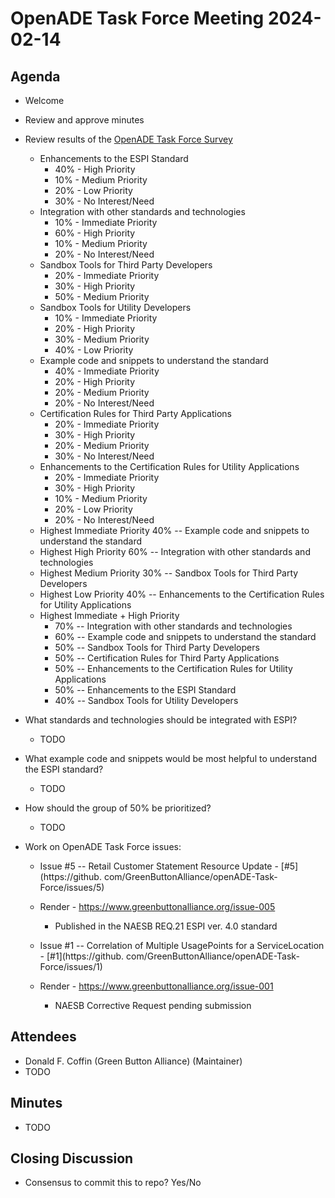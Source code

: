 # OpenADE Task Force Meeting 2024-02-14

## Agenda
* Welcome
* Review and approve minutes

* Review results of the [OpenADE Task Force Survey](https://www.greenbuttonalliance.org/technical-committee)
    * Enhancements to the ESPI Standard
        * 40% - High Priority
        * 10% - Medium Priority
        * 20% - Low Priority
        * 30% - No Interest/Need
    * Integration with other standards and technologies
        * 10% - Immediate Priority
        * 60% - High Priority
        * 10% - Medium Priority
        * 20% - No Interest/Need
    * Sandbox Tools for Third Party Developers
        * 20% - Immediate Priority
        * 30% - High Priority
        * 50% - Medium Priority
    * Sandbox Tools for Utility Developers
        * 10% - Immediate Priority
        * 20% - High Priority
        * 30% - Medium Priority
        * 40% - Low Priority
    * Example code and snippets to understand the standard
        * 40% - Immediate Priority
        * 20% - High Priority
        * 20% - Medium Priority
        * 20% - No Interest/Need
    * Certification Rules for Third Party Applications
        * 20% - Immediate Priority
        * 30% - High Priority
        * 20% - Medium Priority
        * 30% - No Interest/Need
    * Enhancements to the Certification Rules for Utility Applications
        * 20% - Immediate Priority
        * 30% - High Priority
        * 10% - Medium Priority
        * 20% - Low Priority
        * 20% - No Interest/Need
    * Highest Immediate Priority 40% -- Example code and snippets to understand the standard
    * Highest High Priority 60% -- Integration with other standards and technologies
    * Highest Medium Priority 30% -- Sandbox Tools for Third Party Developers
    * Highest Low Priority 40% -- Enhancements to the Certification Rules for Utility Applications
    * Highest Immediate + High Priority
        * 70% -- Integration with other standards and technologies
        * 60% -- Example code and snippets to understand the standard
        * 50% -- Sandbox Tools for Third Party Developers
        * 50% -- Certification Rules for Third Party Applications
        * 50% -- Enhancements to the Certification Rules for Utility Applications
        * 50% -- Enhancements to the ESPI Standard
        * 40% -- Sandbox Tools for Utility Developers

* What standards and technologies should be integrated with ESPI?
    * TODO

* What example code and snippets would be most helpful to understand the ESPI standard?
    * TODO

* How should the group of 50% be prioritized?
    * TODO

* Work on OpenADE Task Force issues:
    * Issue #5 -- Retail Customer Statement Resource Update - [#5](https://github.
      com/GreenButtonAlliance/openADE-Task-Force/issues/5)
    * Render - https://www.greenbuttonalliance.org/issue-005
        * Published in the NAESB REQ.21 ESPI ver. 4.0 standard

    * Issue #1 -- Correlation of Multiple UsagePoints for a ServiceLocation - [#1](https://github.
      com/GreenButtonAlliance/openADE-Task-Force/issues/1)
    * Render - https://www.greenbuttonalliance.org/issue-001
        * NAESB Corrective Request pending submission

## Attendees
* Donald F. Coffin (Green Button Alliance) (Maintainer)
* TODO

## Minutes
* TODO

## Closing Discussion
* Consensus to commit this to repo? Yes/No